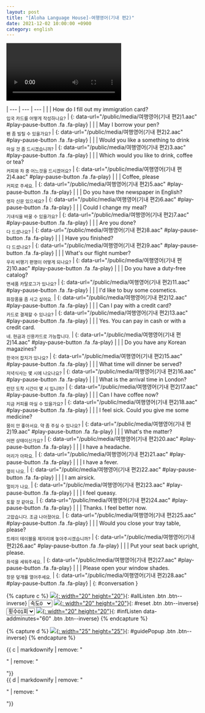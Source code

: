 ```yaml
---
layout: post
title: "[Aloha Language House]-여행영어(기내 편2)"
date: 2021-12-02 10:00:00 +0900
category: english
---
```


<div class="video-container">
    <video id="player" class="video-js vjs-default-skin vjs-big-play-centered" data-json="/public/json/Aloha Language House-여행영어(기내 편2).json"></video>
</div>

| --- | --- | --- |
| | How do I fill out my immigration card?<br /><sub>입국 카드를 어떻게 작성하나요?</sub> | [](#){: data-url="/public/media/여행영어(기내 편2)1.aac" #play-pause-button .fa .fa-play} |
| | May I borrow your pen?<br /><sub>펜 좀 빌릴 수 있을가요?</sub> | [](#){: data-url="/public/media/여행영어(기내 편2)2.aac" #play-pause-button .fa .fa-play} |
| | Would you like a something to drink<br /><sub>마실 것 좀 드시겠습니까?</sub> | [](#){: data-url="/public/media/여행영어(기내 편2)3.aac" #play-pause-button .fa .fa-play} |
| | Which would you like to drink, coffee or tea?<br /><sub>커피와 차 중 어느것을 드시겠어요?</sub> | [](#){: data-url="/public/media/여행영어(기내 편2)4.aac" #play-pause-button .fa .fa-play} |
| | Coffee, please<br /><sub>커피로 주세요.</sub> | [](#){: data-url="/public/media/여행영어(기내 편2)5.aac" #play-pause-button .fa .fa-play} |
| | Do you have the newspaper in English?<br /><sub>영자 신문 있으세요?</sub> | [](#){: data-url="/public/media/여행영어(기내 편2)6.aac" #play-pause-button .fa .fa-play} |
| | Could I change my meal?<br /><sub>기내식을 바꿀 수 있을가요?</sub> | [](#){: data-url="/public/media/여행영어(기내 편2)7.aac" #play-pause-button .fa .fa-play} |
| | Are you done?<br /><sub>다 드셨나요?</sub> | [](#){: data-url="/public/media/여행영어(기내 편2)8.aac" #play-pause-button .fa .fa-play} |
| | Have you finished?<br /><sub>다 드셨나요?</sub> | [](#){: data-url="/public/media/여행영어(기내 편2)9.aac" #play-pause-button .fa .fa-play} |
| | What's our flight number?<br /><sub>우리 비행기 편명이 어떻게 되나요?</sub> | [](#){: data-url="/public/media/여행영어(기내 편2)10.aac" #play-pause-button .fa .fa-play} |
| | Do you have a duty-free catalog?<br /><sub>면세품 카탈로그가 있나요?</sub> | [](#){: data-url="/public/media/여행영어(기내 편2)11.aac" #play-pause-button .fa .fa-play} |
| | I'd like to buy some cosmetics.<br /><sub>화장품을 좀 사고 싶어요.</sub> | [](#){: data-url="/public/media/여행영어(기내 편2)12.aac" #play-pause-button .fa .fa-play} |
| | Can I pay with a credit card?<br /><sub>카드로 결제할 수 있나요?</sub> | [](#){: data-url="/public/media/여행영어(기내 편2)13.aac" #play-pause-button .fa .fa-play} |
| | Yes. You can pay in cash or with a credit card.<br /><sub>네. 현금과 신용카드로 가능합니다.</sub> | [](#){: data-url="/public/media/여행영어(기내 편2)14.aac" #play-pause-button .fa .fa-play} |
| | Do you have any Korean magazines?<br /><sub>한국어 잡지가 있나요?</sub> | [](#){: data-url="/public/media/여행영어(기내 편2)15.aac" #play-pause-button .fa .fa-play} |
| | What time will dinner be served?<br /><sub>저녁식사는 몇 시에 나오나요?</sub> | [](#){: data-url="/public/media/여행영어(기내 편2)16.aac" #play-pause-button .fa .fa-play} |
| | What is the arrival time in London?<br /><sub>런던 도착 시간이 몇 시 입니까?</sub> | [](#){: data-url="/public/media/여행영어(기내 편2)17.aac" #play-pause-button .fa .fa-play} |
| | Can I have coffee now?<br /><sub>지금  커피를 마실 수 있을가요?</sub> | [](#){: data-url="/public/media/여행영어(기내 편2)18.aac" #play-pause-button .fa .fa-play} |
| | I feel sick. Could you give me some medicine?<br /><sub>몸이 안 좋아서요. 약 좀 주실 수 있나요?</sub> | [](#){: data-url="/public/media/여행영어(기내 편2)19.aac" #play-pause-button .fa .fa-play} |
| | What's the matter?<br /><sub>어떤 상태이신가요?</sub> | [](#){: data-url="/public/media/여행영어(기내 편2)20.aac" #play-pause-button .fa .fa-play} |
| | I have a headache.<br /><sub>머리가 아파요.</sub> | [](#){: data-url="/public/media/여행영어(기내 편2)21.aac" #play-pause-button .fa .fa-play} |
| | I have a fever.<br /><sub>열이 나요.</sub> | [](#){: data-url="/public/media/여행영어(기내 편2)22.aac" #play-pause-button .fa .fa-play} |
| | I am airsick.<br /><sub>멀미가 나요.</sub> | [](#){: data-url="/public/media/여행영어(기내 편2)23.aac" #play-pause-button .fa .fa-play} |
| | I feel queasy.<br /><sub>토할 것 같아요.</sub> | [](#){: data-url="/public/media/여행영어(기내 편2)24.aac" #play-pause-button .fa .fa-play} |
| | Thanks. I feel better now.<br /><sub>고맙습니다. 조금 나아졌어요.</sub> | [](#){: data-url="/public/media/여행영어(기내 편2)25.aac" #play-pause-button .fa .fa-play} |
| | Would you close your tray table, please?<br /><sub>트레이 테이블을 제자리에 놓아주시겠습니까?</sub> | [](#){: data-url="/public/media/여행영어(기내 편2)26.aac" #play-pause-button .fa .fa-play} |
| | Put your seat back upright, please.<br /><sub>좌석을 세워주세요.</sub> | [](#){: data-url="/public/media/여행영어(기내 편2)27.aac" #play-pause-button .fa .fa-play} |
| | Please open your window shades.<br /><sub>창문 덮개를 열어주세요.</sub> | [](#){: data-url="/public/media/여행영어(기내 편2)28.aac" #play-pause-button .fa .fa-play} |
{: #conversation }

{% capture c %}
  [![](/public/icon/sorting-order-button.png){: width="20" height="20"}](#){: #allListen .btn .btn--inverse}
  <select id="playbackspeed">
    <option value="2.0">속도+2</option>
    <option value="1.5">속도+1</option>
    <option value="1.0" selected>속도0</option>
    <option value="0.75">속도-1</option>
    <option value="0.5">속도-2</option>
  </select>
  [![](/public/icon/reset-button.png){: width="20" height="20"}](#){: #reset .btn .btn--inverse}
  <select id="ringsToPlay">
    <option value="1">횟수01회</option>
    <option value="2">횟수02회</option>
    <option value="3">횟수03회</option>
    <option value="4">횟수04회</option>
    <option value="5">횟수05회</option>
    <option value="7">횟수07회</option>
    <option value="10">횟수10회</option>
  </select>
  [![](/public/icon/repeat-button.png){: width="20" height="20"}](#){: #infListen data-addminutes="60" .btn .btn--inverse}
{% endcapture %}

{% capture d %}
[![](/public/icon/open-popup-button.png){: width="25" height="25"}](#){: #guidePopup .btn .btn--inverse}
{% endcapture %}

<div class="bottom-bar">
  <div class="bottom-bar1"></div>
  <div class="bottom-bar2">{{ c | markdownify | remove: "<p>" | remove: "</p>"}}</div>
  <div class="bottom-bar3">{{ d | markdownify | remove: "<p>" | remove: "</p>"}}</div>
</div>
